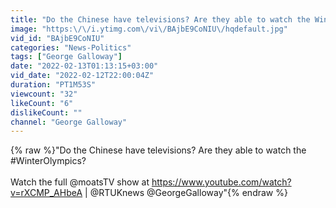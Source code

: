 ```yaml
---
title: "Do the Chinese have televisions? Are they able to watch the Winter Olympics?"
image: "https:\/\/i.ytimg.com\/vi\/BAjbE9CoNIU\/hqdefault.jpg"
vid_id: "BAjbE9CoNIU"
categories: "News-Politics"
tags: ["George Galloway"]
date: "2022-02-13T01:13:15+03:00"
vid_date: "2022-02-12T22:00:04Z"
duration: "PT1M53S"
viewcount: "32"
likeCount: "6"
dislikeCount: ""
channel: "George Galloway"
---
```

{% raw %}&quot;Do the Chinese have televisions? Are they able to watch the #WinterOlympics?<br /><br />Watch the full @moatsTV show at <a rel="nofollow" target="blank" href="https://www.youtube.com/watch?v=rXCMP_AHbeA">https://www.youtube.com/watch?v=rXCMP_AHbeA</a> | @RTUKnews @GeorgeGalloway&quot;{% endraw %}
